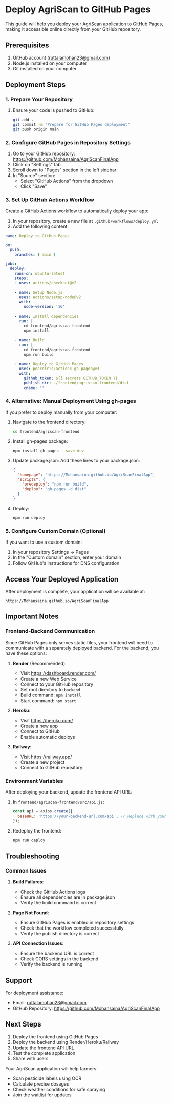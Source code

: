 # Deploy AgriScan to GitHub Pages

This guide will help you deploy your AgriScan application to GitHub Pages, making it accessible online directly from your GitHub repository.

## Prerequisites

1. GitHub account (ruttalamohan23@gmail.com)
2. Node.js installed on your computer
3. Git installed on your computer

## Deployment Steps

### 1. Prepare Your Repository

1. Ensure your code is pushed to GitHub:
   ```bash
   git add .
   git commit -m "Prepare for GitHub Pages deployment"
   git push origin main
   ```

### 2. Configure GitHub Pages in Repository Settings

1. Go to your GitHub repository: https://github.com/Mohansaina/AgriScanFinalApp
2. Click on "Settings" tab
3. Scroll down to "Pages" section in the left sidebar
4. In "Source" section:
   - Select "GitHub Actions" from the dropdown
   - Click "Save"

### 3. Set Up GitHub Actions Workflow

Create a GitHub Actions workflow to automatically deploy your app:

1. In your repository, create a new file at `.github/workflows/deploy.yml`
2. Add the following content:

```yaml
name: Deploy to GitHub Pages

on:
  push:
    branches: [ main ]

jobs:
  deploy:
    runs-on: ubuntu-latest
    steps:
    - uses: actions/checkout@v2
    
    - name: Setup Node.js
      uses: actions/setup-node@v2
      with:
        node-version: '16'
        
    - name: Install dependencies
      run: |
        cd frontend/agriscan-frontend
        npm install
        
    - name: Build
      run: |
        cd frontend/agriscan-frontend
        npm run build
        
    - name: Deploy to GitHub Pages
      uses: peaceiris/actions-gh-pages@v3
      with:
        github_token: ${{ secrets.GITHUB_TOKEN }}
        publish_dir: ./frontend/agriscan-frontend/dist
        cname: ''
```

### 4. Alternative: Manual Deployment Using gh-pages

If you prefer to deploy manually from your computer:

1. Navigate to the frontend directory:
   ```bash
   cd frontend/agriscan-frontend
   ```

2. Install gh-pages package:
   ```bash
   npm install gh-pages --save-dev
   ```

3. Update package.json:
   Add these lines to your package.json:
   ```json
   {
     "homepage": "https://Mohansaina.github.io/AgriScanFinalApp",
     "scripts": {
       "predeploy": "npm run build",
       "deploy": "gh-pages -d dist"
     }
   }
   ```

4. Deploy:
   ```bash
   npm run deploy
   ```

### 5. Configure Custom Domain (Optional)

If you want to use a custom domain:

1. In your repository Settings → Pages
2. In the "Custom domain" section, enter your domain
3. Follow GitHub's instructions for DNS configuration

## Access Your Deployed Application

After deployment is complete, your application will be available at:
```
https://Mohansaina.github.io/AgriScanFinalApp
```

## Important Notes

### Frontend-Backend Communication

Since GitHub Pages only serves static files, your frontend will need to communicate with a separately deployed backend. For the backend, you have these options:

1. **Render** (Recommended):
   - Visit https://dashboard.render.com/
   - Create a new Web Service
   - Connect to your GitHub repository
   - Set root directory to `backend`
   - Build command: `npm install`
   - Start command: `npm start`

2. **Heroku**:
   - Visit https://heroku.com/
   - Create a new app
   - Connect to GitHub
   - Enable automatic deploys

3. **Railway**:
   - Visit https://railway.app/
   - Create a new project
   - Connect to GitHub repository

### Environment Variables

After deploying your backend, update the frontend API URL:

1. In `frontend/agriscan-frontend/src/api.js`:
   ```javascript
   const api = axios.create({
     baseURL: 'https://your-backend-url.com/api', // Replace with your actual backend URL
   });
   ```

2. Redeploy the frontend:
   ```bash
   npm run deploy
   ```

## Troubleshooting

### Common Issues

1. **Build Failures**:
   - Check the GitHub Actions logs
   - Ensure all dependencies are in package.json
   - Verify the build command is correct

2. **Page Not Found**:
   - Ensure GitHub Pages is enabled in repository settings
   - Check that the workflow completed successfully
   - Verify the publish directory is correct

3. **API Connection Issues**:
   - Ensure the backend URL is correct
   - Check CORS settings in the backend
   - Verify the backend is running

## Support

For deployment assistance:
- Email: ruttalamohan23@gmail.com
- GitHub Repository: https://github.com/Mohansaina/AgriScanFinalApp

## Next Steps

1. Deploy the frontend using GitHub Pages
2. Deploy the backend using Render/Heroku/Railway
3. Update the frontend API URL
4. Test the complete application
5. Share with users

Your AgriScan application will help farmers:
- Scan pesticide labels using OCR
- Calculate precise dosages
- Check weather conditions for safe spraying
- Join the waitlist for updates